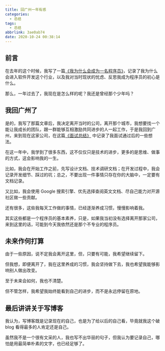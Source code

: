 ```yaml
---
title: 回广州一年有感
categories:
  - 总结
tags:
  - 总结
abbrlink: 3ae0ab74
date: 2020-10-24 00:38:14
---
```


## 前言

在去年的这个时候，我写了一篇[《我为什么会成为一名程序员》](https://4ark.me/posts/我为什么会成为一名程序员)，记录了我为什么会进入软件开发这个行业，以及我对当时现状的忧虑、反思我成为程序员的初心是什么。

那么，一年过去了，我现在是怎么样的呢？我还是曾经那个少年吗？

## 我回广州了

是的，我写了那篇文章后，我决定离开当时的公司，离开那个城市，我想要找一个能让我成长的团队，跟一群能够互相激励共同进步的人一起工作，于是我回到广州，来到现在这家公司，在这篇[《面试总结》](https://4ark.me/posts/面试总结) 中记录了我面试通过后的一些想法。

在这一年中，我学到了很多东西，这不仅仅只是技术的进步，更多的是思维、做事的方式，这会影响我的一生。

比如，我会在开始工作之前，先写设计文档、技术调研文档；在开发过程中，我会记录开发细节、踩过的坑；总之，不要出现一件事情只存在你的大脑中，一定要有文档记录。

又比如，我会使用 Google 搜索引擎、优先选择查阅英文文档、尽自己能力对开源社区做一些贡献。

还有很多，这些我每天工作做的事情，已经逐渐养成习惯，慢慢影响着我。

其实这些都是一个程序员的基本素养，只是，如果我当初没有选择离开那家公司，来到这里的话，可能到今天我依然还是那个不专业的程序员。

## 未来作何打算

由于一些原因，说不定我会离开这里，但，只要有可能，我希望继续留下。

但我想，即便离开了，我在这里养成的习惯，我会坚持做下去，我也希望我能够影响别人做出改变。

至于未来会如何，我也不清楚。

但不管怎样，我希望我始终能看到自己的进步，而不是永远停留在原地。

## 最后讲讲关于写博客

我认为，写博客既是记录现在的自己，也是为了给以后的自己看，毕竟就我这个破 blog 看得最多的人肯定还是自己。

虽然我不是一个很有文采的人，我也写不出华丽的句子，但我认为要记录自己，哪怕是用最简单朴素的文字，也已经足够了。
